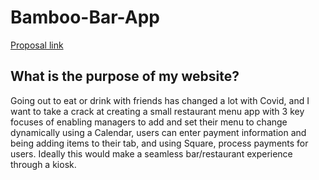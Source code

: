 # Bamboo-Bar-App

[Proposal link](https://docs.google.com/document/d/1yQbsP064x2pPYzKE4y8IDBY1RDOaHeHjigkHN6TEc1g/edit?usp=sharing)

## What is the purpose of my website?

Going out to eat or drink with friends has changed a lot with Covid, and I want to take a crack at creating a small restaurant menu app with 3 key focuses of enabling managers to add and set their menu to change dynamically using a Calendar, users can enter payment information and being adding items to their tab, and using Square, process payments for users. Ideally this would make a seamless bar/restaurant experience through a kiosk.


